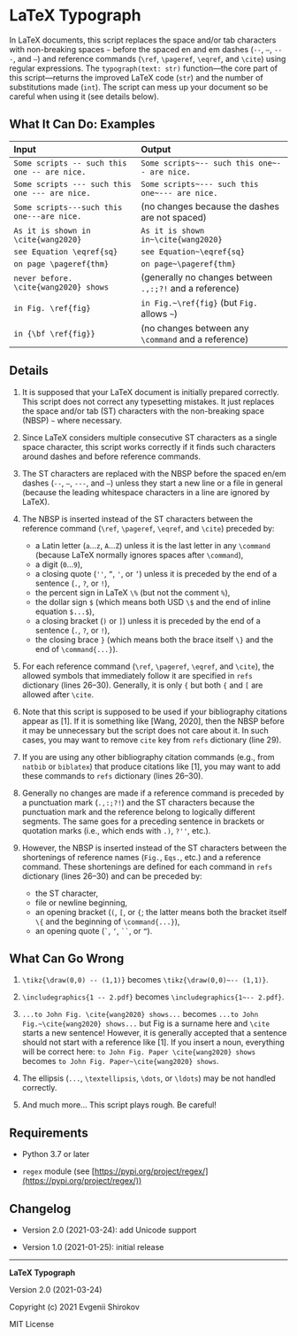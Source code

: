 # LaTeX Typograph

In LaTeX documents, this script replaces the space and/or tab characters with non-breaking spaces `~` before the spaced en and em dashes (`--`, `–`, `---`, and `—`) and reference commands (`\ref`, `\pageref`, `\eqref`, and `\cite`) using regular expressions. The `typograph(text: str)` function—the core part of this script—returns the improved LaTeX code (`str`) and the number of substitutions made (`int`). The script can mess up your document so be careful when using it (see details below).

## What It Can Do: Examples

| Input                                          | Output                                         |
|:-----------------------------------------------|:-----------------------------------------------|
| `Some scripts -- such this one -- are nice.`   | `Some scripts~-- such this one~-- are nice.`   |
| `Some scripts --- such this one --- are nice.` | `Some scripts~--- such this one~--- are nice.` |
| `Some scripts---such this one---are nice.`     | (no changes because the dashes are not spaced) |
| `As it is shown in \cite{wang2020}`            | `As it is shown in~\cite{wang2020}`            |
| `see Equation \eqref{sq}`                      | `see Equation~\eqref{sq}`                      |
| `on page \pageref{thm}`                        | `on page~\pageref{thm}`                        |
| `never before. \cite{wang2020} shows` | (generally no changes between `.,:;?!` and a reference) |
| `in Fig. \ref{fig}`                   | `in Fig.~\ref{fig}` (but `Fig.` allows `~`)             |
| `in {\bf \ref{fig}}`                  | (no changes between any `\command` and a reference)     |

## Details

1. It is supposed that your LaTeX document is initially prepared correctly. This script does not correct any typesetting mistakes. It just replaces the space and/or tab (ST) characters with the non-breaking space (NBSP) `~` where necessary.

2. Since LaTeX considers multiple consecutive ST characters as a single space character, this script works correctly if it finds such characters around dashes and before reference commands.

3. The ST characters are replaced with the NBSP before the spaced en/em dashes (`--`, `–`, `---`, and `—`) unless they start a new line or a file in general (because the leading whitespace characters in a line are ignored by LaTeX).

4. The NBSP is inserted instead of the ST characters between the reference command (`\ref`, `\pageref`, `\eqref`, and `\cite`) preceded by:
   - a Latin letter (`a`...`z`, `A`...`Z`) unless it is the last letter in any `\command` (because LaTeX normally ignores spaces after `\command`),
   - a digit (`0`...`9`),
   - a closing quote (`''`, `”`, `'`, or `’`) unless it is preceded by the end of a sentence (`.`, `?`, or `!`),
   - the percent sign in LaTeX `\%` (but not the comment `%`),
   - the dollar sign `$` (which means both USD `\$` and the end of inline equation `$...$`),
   - a closing bracket (`)` or `]`) unless it is preceded by the end of a sentence (`.`, `?`, or `!`),
   - the closing brace `}` (which means both the brace itself `\}` and the end of `\command{...}`).

5. For each reference command (`\ref`, `\pageref`, `\eqref`, and `\cite`), the allowed symbols that immediately follow it are specified in `refs` dictionary (lines 26–30). Generally, it is only `{` but both `{` and `[` are allowed after `\cite`.

6. Note that this script is supposed to be used if your bibliography citations appear as [1]. If it is something like [Wang, 2020], then the NBSP before it may be unnecessary but the script does not care about it. In such cases, you may want to remove `cite` key from `refs` dictionary (line 29).

7. If you are using any other bibliography citation commands (e.g., from `natbib` or `biblatex`) that produce citations like [1], you may want to add these commands to `refs` dictionary (lines 26–30).

8. Generally no changes are made if a reference command is preceded by a punctuation mark (`.,:;?!`) and the ST characters because the punctuation mark and the reference belong to logically different segments. The same goes for a preceding sentence in brackets or quotation marks (i.e., which ends with `.)`, `?''`, etc.).

9. However, the NBSP is inserted instead of the ST characters between the shortenings of reference names (`Fig.`, `Eqs.`, etc.) and a reference command. These shortenings are defined for each command in `refs` dictionary (lines 26–30) and can be preceded by:
   - the ST character,
   - file or newline beginning,
   - an opening bracket (`(`, `[`, or `{`; the latter means both the bracket itself `\{` and the beginning of `\command{...}`),
   - an opening quote (`` ` ``, `‘`, ` `` `, or `“`).

## What Can Go Wrong

1. `\tikz{\draw(0,0) -- (1,1)}` becomes `\tikz{\draw(0,0)~-- (1,1)}`.

2. `\includegraphics{1 -- 2.pdf}` becomes `\includegraphics{1~-- 2.pdf}`.

3. `...to John Fig. \cite{wang2020} shows...` becomes `...to John Fig.~\cite{wang2020} shows...` but Fig is a surname here and `\cite` starts a new sentence! However, it is generally accepted that a sentence should not start with a reference like [1]. If you insert a noun, everything will be correct here: `to John Fig. Paper \cite{wang2020} shows` becomes `to John Fig. Paper~\cite{wang2020} shows`.

4. The ellipsis (`...`, `\textellipsis`, `\dots`, or `\ldots`) may be not handled correctly.

5. And much more... This script plays rough. Be careful!

## Requirements

* Python 3.7 or later

* `regex` module (see [https://pypi.org/project/regex/](https://pypi.org/project/regex/))

## Changelog

* Version 2.0 (2021-03-24): add Unicode support

* Version 1.0 (2021-01-25): initial release

----------

**LaTeX Typograph**

Version 2.0 (2021-03-24)

Copyright (c) 2021 Evgenii Shirokov

MIT License

